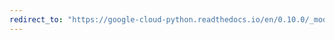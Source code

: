 ```yaml
---
redirect_to: "https://google-cloud-python.readthedocs.io/en/0.10.0/_modules/gcloud/bigquery/query.html"
---
```

